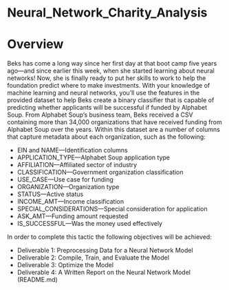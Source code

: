 # Neural_Network_Charity_Analysis

# Overview

Beks has come a long way since her first day at that boot camp five years ago—and since earlier this week, when she started learning about neural networks! Now, she is finally ready to put her skills to work to help the foundation predict where to make investments.
With your knowledge of machine learning and neural networks, you’ll use the features in the provided dataset to help Beks create a binary classifier that is capable of predicting whether applicants will be successful if funded by Alphabet Soup.
From Alphabet Soup’s business team, Beks received a CSV containing more than 34,000 organizations that have received funding from Alphabet Soup over the years. Within this dataset are a number of columns that capture metadata about each organization, such as the following:
  * EIN and NAME—Identification columns
  * APPLICATION_TYPE—Alphabet Soup application type
  * AFFILIATION—Affiliated sector of industry
  * CLASSIFICATION—Government organization classification
  * USE_CASE—Use case for funding
  * ORGANIZATION—Organization type
  * STATUS—Active status
  * INCOME_AMT—Income classification
  * SPECIAL_CONSIDERATIONS—Special consideration for application
  * ASK_AMT—Funding amount requested
  * IS_SUCCESSFUL—Was the money used effectively

In order to complete this tactic the following objectives will be achieved: 
  * Deliverable 1: Preprocessing Data for a Neural Network Model
  * Deliverable 2: Compile, Train, and Evaluate the Model
  * Deliverable 3: Optimize the Model
  * Deliverable 4: A Written Report on the Neural Network Model (README.md)
